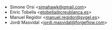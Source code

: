 - Simone Orsi \<<simahawk@gmail.com>\>
- Enric Tobella \<<etobella@creublanca.es>\>
- Manuel Regidor \<<manuel.regidor@sygel.es>\>
- Jordi Masvidal \<<jordi.masvidal@forgeflow.com>\>
